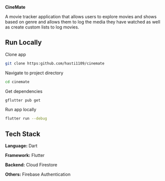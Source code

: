 
**CineMate**

A movie tracker application that allows users to explore movies and shows based on genre and allows them to log the media they have watched as well as create custom lists to log movies.


## Run Locally

Clone app

```bash
git clone https:github.com/hasti1109/cinemate
```

Navigate to project directory

```bash
cd cinemate
```

Get dependencies

```bash
gflutter pub get
```

Run app locally

```bash
flutter run --debug
```
    
## Tech Stack

**Language:** Dart

**Framework:** Flutter

**Backend:** Cloud Firestore

**Others:** Firebase Authentication

